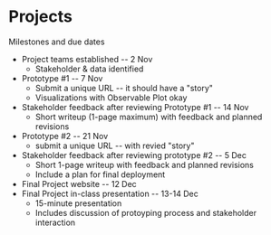 
# Projects

Milestones and due dates

* Project teams established -- 2 Nov
  * Stakeholder & data identified
* Prototype #1 -- 7 Nov
  * Submit a unique URL -- it should have a "story"
  * Visualizations with Observable Plot okay
* Stakeholder feedback after reviewing Prototype #1 -- 14 Nov
  * Short writeup (1-page maximum) with feedback and planned revisions
* Prototype #2 -- 21 Nov
  * submit a unique URL -- with revied "story"
* Stakeholder feedback after reviewing prototype #2 -- 5 Dec
  * Short 1-page writeup with feedback and planned revisions
  * Include a plan for final deployment
* Final Project website -- 12 Dec
* Final Project in-class presentation -- 13-14 Dec
  * 15-minute presentation
  * Includes discussion of protoyping process and stakeholder interaction
